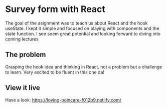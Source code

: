 # Survey form with React

The goal of the asignment was to teach us about React and the hook useState. I kept it simple and focused on playing with components and the state function. I see soem great potential and looking forward to diving into coming lectures

## The problem
Grasping the hook idea and thinking in React, not a problem but a challenge to learn. Very excited to be fluent in this one da!

## View it live

Have a look: https://loving-poincare-f012b9.netlify.com/
